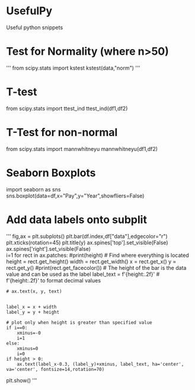 # UsefulPy
Useful python snippets

# Test for Normality (where n>50)
'''
from scipy.stats import kstest
kstest(data,"norm")
'''
# T-test
from scipy.stats import ttest_ind
ttest_ind(df1,df2)

# T-Test for non-normal 
from scipy.stats import mannwhitneyu
mannwhitneyu(df1,df2)

# Seaborn Boxplots
import seaborn as sns
sns.boxplot(data=df,x="Pay",y="Year",showfliers=False)

# Add data labels onto subplit
'''
fig,ax = plt.subplots()
plt.bar(df.index,df["data"],edgecolor="r")
plt.xticks(rotation=45)
plt.title(y)
ax.spines['top'].set_visible(False)
ax.spines['right'].set_visible(False)    
i=1
for rect in ax.patches:
    #print(height)
    # Find where everything is located
    height = rect.get_height()
    width = rect.get_width()
    x = rect.get_x()
    y = rect.get_y()
    #print(rect.get_facecolor())
    # The height of the bar is the data value and can be used as the label
    label_text = f'{height:.2f}'  # f'{height:.2f}' to format decimal values

    # ax.text(x, y, text)
    

    label_x = x + width
    label_y = y + height

    # plot only when height is greater than specified value
    if i==0:
        xminus=-0
        i=1
    else:
        xminus=0
        i=0
    if height > 0:
        ax.text(label_x-0.3, (label_y)+xminus, label_text, ha='center', va='center', fontsize=14,rotation=70)
plt.show()
'''
